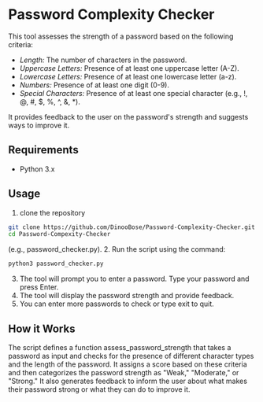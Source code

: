 # Password Complexity Checker

This tool assesses the strength of a password based on the following criteria:

* *Length:* The number of characters in the password.
* *Uppercase Letters:* Presence of at least one uppercase letter (A-Z).
* *Lowercase Letters:* Presence of at least one lowercase letter (a-z).
* *Numbers:* Presence of at least one digit (0-9).
* *Special Characters:* Presence of at least one special character (e.g., !, @, #, $, %, ^, &, \*).

It provides feedback to the user on the password's strength and suggests ways to improve it.

## Requirements

* Python 3.x

## Usage

1.  clone the repository
```bash
git clone https://github.com/DinooBose/Password-Complexity-Checker.git
cd Password-Compexity-Checker

```
(e.g., password_checker.py).
2.  Run the script using the command: 
```bash
python3 password_checker.py
```
3.  The tool will prompt you to enter a password. Type your password and press Enter.
4.  The tool will display the password strength and provide feedback.
5.  You can enter more passwords to check or type exit to quit.

## How it Works

The script defines a function assess_password_strength that takes a password as input and checks for the presence of different character types and the length of the password. It assigns a score based on these criteria and then categorizes the password strength as "Weak," "Moderate," or "Strong." It also generates feedback to inform the user about what makes their password strong or what they can do to improve it.

